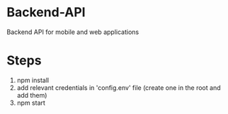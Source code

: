 # Backend-API
Backend API for mobile and web applications

# Steps
1. npm install
2. add relevant credentials in 'config.env' file (create one in the root and add them)
3. npm start

